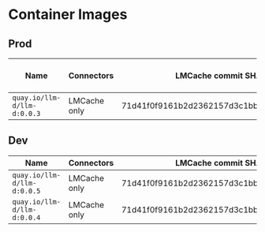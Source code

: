# Container Images

## Prod

| Name | Connectors | LMCache commit SHA | vLLM commit SHA
|-|-|-|-|
| `quay.io/llm-d/llm-d:0.0.3` | LMCache only | 71d41f0f9161b2d2362157d3c1bbf185e2d3a807 | - |

## Dev

| Name | Connectors | LMCache commit SHA | vLLM branch | vLLM commit SHA
|-|-|-|-|-|
| `quay.io/llm-d/llm-d:0.0.5` | LMCache only |71d41f0f9161b2d2362157d3c1bbf185e2d3a807 | pd_scheduling_lmcache | - |
| `quay.io/llm-d/llm-d:0.0.4` | LMCache only | 71d41f0f9161b2d2362157d3c1bbf185e2d3a807 | - | 1c2bc7ead019cdf5b04b2f1d07b00982352f85ef |
